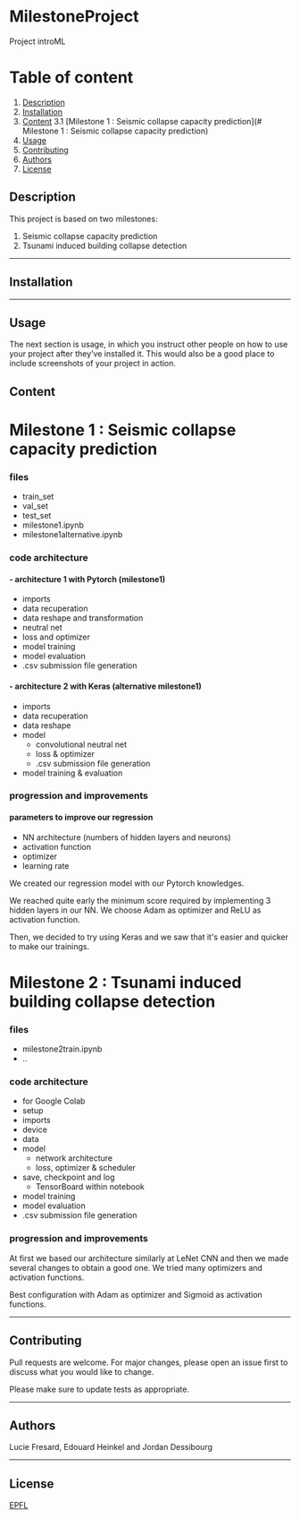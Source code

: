 # MilestoneProject
Project introML

# Table of content
1. [Description](#description)
2. [Installation](#installation)
3. [Content](#content)
3.1 [Milestone 1 : Seismic collapse capacity prediction](# Milestone 1 : Seismic collapse capacity prediction)
5. [Usage](#usage)
6. [Contributing](#content)
7. [Authors](#authors)
8. [License](#license)



## Description
This project is based on two milestones:
1. Seismic collapse capacity prediction
2. Tsunami induced building collapse detection

---

## Installation

---

## Usage

The next section is usage, in which you instruct other people on how to use your project after they’ve installed it. This would also be a good place to include screenshots of your project in action.

## Content

# Milestone 1 : Seismic collapse capacity prediction

### files 
- train_set
- val_set
- test_set
- milestone1.ipynb
- milestone1alternative.ipynb

### code architecture 

#### - architecture 1 with Pytorch (milestone1)
- imports
- data recuperation
- data reshape and transformation
- neutral net
- loss and optimizer
- model training
- model evaluation
- .csv submission file generation

#### - architecture 2 with Keras (alternative milestone1)
- imports
- data recuperation
- data reshape
- model  
  - convolutional neutral net
  - loss & optimizer
  - .csv submission file generation
- model training & evaluation

### progression and improvements

#### parameters to improve our regression
- NN architecture (numbers of hidden layers and neurons)
- activation function
- optimizer
- learning rate

We created our regression model with our Pytorch knowledges.

We reached quite early the minimum score required by implementing 3 hidden layers in our NN.
We choose Adam as optimizer and ReLU as activation function.

Then, we decided to try using Keras and we saw that it's easier and quicker to make our trainings.




# Milestone 2 : Tsunami induced building collapse detection

### files 
- milestone2train.ipynb
- ..

### code architecture 
- for Google Colab
- setup
- imports
- device 
- data
- model 
  - network architecture
  - loss, optimizer & scheduler
- save, checkpoint and log
  - TensorBoard within notebook
- model training
- model evaluation
- .csv submission file generation

### progression and improvements
At first we based our architecture similarly at LeNet CNN and then we made several changes to obtain a good one.
We tried many optimizers and activation functions. 

Best configuration with Adam as optimizer and Sigmoid as activation functions.



--- 

## Contributing
Pull requests are welcome. For major changes, please open an issue first to discuss what you would like to change.

Please make sure to update tests as appropriate.

--- 

## Authors
Lucie Fresard, Edouard Heinkel and Jordan Dessibourg

---

## License
[EPFL](https://choosealicense.com/licenses/epfl/)
